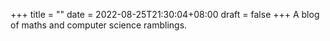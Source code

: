 +++
title =  ""
date = 2022-08-25T21:30:04+08:00
draft = false
+++
A blog of maths and computer science ramblings.
